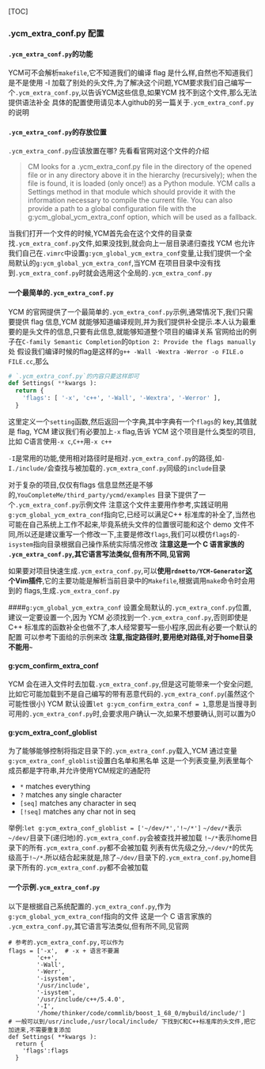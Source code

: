[TOC]
### .ycm_extra_conf.py 配置
#### `.ycm_extra_conf.py`的功能
YCM可不会解析`makefile`,它不知道我们的编译 flag 是什么样,自然也不知道我们是不是使用 -I 加载了别处的头文件,为了解决这个问题,YCM要求我们自己编写一个`.ycm_extra_conf.py`,以告诉YCM这些信息,如果YCM 找不到这个文件,那么无法提供语法补全
具体的配置使用请见本人github的另一篇关于`.ycm_extra_conf.py`的说明

#### `.ycm_extra_conf.py`的存放位置
`.ycm_extra_conf.py`应该放置在哪? 先看看官网对这个文件的介绍
> CM looks for a .ycm_extra_conf.py file in the directory of the opened file or in any directory above it in the hierarchy (recursively); when the file is found, it is loaded (only once!) as a Python module. YCM calls a Settings method in that module which should provide it with the information necessary to compile the current file. You can also provide a path to a global configuration file with the g:ycm_global_ycm_extra_conf option, which will be used as a fallback.

当我们打开一个文件的时候,YCM首先会在这个文件的目录查找`.ycm_extra_conf.py`文件,如果没找到,就会向上一层目录递归查找
YCM 也允许我们自己在`.vimrc`中设置`g:ycm_global_ycm_extra_conf`变量,让我们提供一个全局默认的`g:ycm_global_ycm_extra_conf`,当YCM 在项目目录中没有找到`.ycm_extra_conf.py`时就会选用这个全局的`.ycm_extra_conf.py`

#### 一个最简单的`.ycm_extra_conf.py`
YCM 的官网提供了一个最简单的`.ycm_extra_conf.py`示例,通常情况下,我们只需要提供 flag 信息,YCM 就能够知道编译规则,并为我们提供补全提示.本人认为最重要的是头文件的信息,只要有此信息,就能够知道整个项目的编译关系
官网给出的例子在`C-family Semantic Completion`的`Option 2: Provide the flags manually`处
假设我们编译时候的flag是这样的`g++ -Wall -Wextra -Werror -o FILE.o FILE.cc`,那么
```python
# `.ycm_extra_conf.py`的内容只要这样即可
def Settings( **kwargs ):
  return {
    'flags': [ '-x', 'c++', '-Wall', '-Wextra', '-Werror' ],
  }
```

这里定义一个`setting`函数,然后返回一个字典,其中字典有一个`flags`的 key,其值就是 flag, YCM 建议我们有必要加上`-x` flag,告诉 YCM 这个项目是什么类型的项目,比如 C语言使用`-x c`,`C++`用`-x c++`

`-I`是常用的功能,使用相对路径时是相对`.ycm_extra_conf.py`的路径,如`-I./include/`会查找与被加载的`.ycm_extra_conf.py`同级的`include`目录

对于复杂的项目,仅仅有flags 信息显然还是不够的,`YouCompleteMe/third_party/ycmd/examples` 目录下提供了一个`.ycm_extra_conf.py`示例文件
注意这个文件主要用作参考,实践证明用`g:ycm_global_ycm_extra_conf`指向它,已经可以满足C++ 标准库的补全了,当然也可能在自己系统上工作不起来,毕竟系统头文件的位置很可能和这个 demo 文件不同,所以还是建议重写一个修改一下,主要是修改`flags`,我们可以模仿`flags`的`-isystem`指向目录根据自己操作系统实际情况修改
**注意这是一个 C 语言家族的 `.ycm_extra_conf.py`,其它语言写法类似,但有所不同,见官网**

如果要对项目快速生成`.ycm_extra_conf.py`,可以**使用`rdnetto/YCM-Generator`这个Vim插件**,它的主要功能是解析当前目录中的`Makefile`,根据调用`make`命令时会用到的 flags,生成`.ycm_extra_conf.py`

####`g:ycm_global_ycm_extra_conf`
设置全局默认的`.ycm_extra_conf.py`位置,建议一定要设置一个,因为 YCM 必须找到一个`.ycm_extra_conf.py`,否则即使是C++ 标准库的函数补全也做不了,本人经常要写一些小程序,因此有必要一个默认的配置
可以参考下面给的示例来改
**注意,指定路径时,要用绝对路径,对于home目录不能用`~`**

#### g:ycm_confirm_extra_conf
YCM 会在进入文件时去加载`.ycm_extra_conf.py`,但是这可能带来一个安全问题,比如它可能加载到不是自己编写的带有恶意代码的`.ycm_extra_conf.py`(虽然这个可能性很小)
YCM 默认设置`let g:ycm_confirm_extra_conf = 1`,意思是当搜寻到可用的`.ycm_extra_conf.py`时,会要求用户确认一次,如果不想要确认,则可以置为0

#### g:ycm_extra_conf_globlist
为了能够能够控制将指定目录下的`.ycm_extra_conf.py`载入,YCM 通过变量`g:ycm_extra_conf_globlist`设置白名单和黑名单
这是一个列表变量,列表里每个成员都是字符串,并允许使用YCM规定的通配符
* `*` matches everything
* `?` matches any single character
* `[seq]` matches any character in seq
* `[!seq]` matches any char not in seq

举例:`let g:ycm_extra_conf_globlist = ['~/dev/*','!~/*']`
`~/dev/*`表示`~/dev/`目录下(递归地)的`.ycm_extra_conf.py`会被查找并被加载
`!~/*`表示home目录下的所有`.ycm_extra_conf.py`都不会被加载
列表有优先级之分,`~/dev/*`的优先级高于`!~/*`.所以结合起来就是,除了`~/dev/`目录下的`.ycm_extra_conf.py`,home目录下所有的`.ycm_extra_conf.py`都不会被加载

#### 一个示例`.ycm_extra_conf.py`
以下是根据自己系统配置的`.ycm_extra_conf.py`,作为`g:ycm_global_ycm_extra_conf`指向的文件
这是一个 C 语言家族的 `.ycm_extra_conf.py`,其它语言写法类似,但有所不同,见官网
```pythonomnifunc
# 参考的.ycm_extra_conf.py,可以作为
flags = ['-x',  # -x + 语言不要漏
        'c++',
        '-Wall',
        '-Werr',
        '-isystem',
        '/usr/include',
        '-isystem',
        '/usr/include/c++/5.4.0',
        '-I',
        '/home/thinker/code/commlib/boost_1_68_0/mybuild/include/']
# 一般可以到/usr/include,/usr/local/include/ 下找到C和C++标准库的头文件,把它加进来,不需要重复添加
def Settings( **kwargs ):
  return {
    'flags':flags 
  }
```
